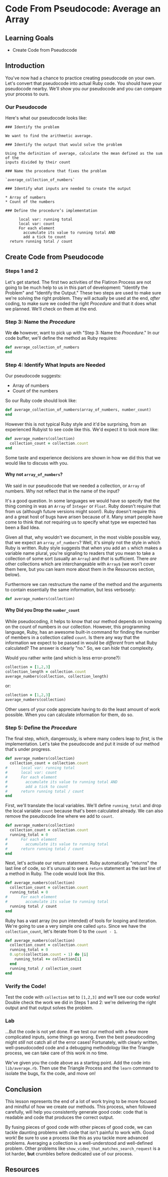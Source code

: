 # Code From Pseudocode: Average an Array

## Learning Goals

- Create Code from Pseudocode

## Introduction

You've now had a chance to practice creating pseudocode on your own. Let's
convert that pseudocode into actual Ruby code. You should have your pseudocode
nearby.  We'll show you _our_ pseudocode and you can compare your process to
ours.

### Our Pseudocode

Here's what our pseudocode looks like:

```text
### Identify the problem

We want to find the arithmetic average.

### Identify the output that would solve the problem

Using the definition of average, calculate the mean defined as the sum of the
inputs divided by their count

### Name the procedure that fixes the problem

`average_collection_of_numbers`

### Identify what inputs are needed to create the output

* Array of numbers
* Count of the numbers

### Define the procedure’s implementation

      local var: running total
      local var: count
      For each element
        accumulate its value to running total AND
        add a tick to count
  return running total / count
```

## Create Code from Pseudocode

### Steps 1 and 2

Let's get started. The first two activities of the Flatiron Process are not
going to be much help to us in this part of development: "Identify the Problem"
and "Identify the Output." These two steps are used to make sure we're solving
the right problem. They will actually be used at the end, _after_ coding, to
make sure we coded the right _Procedure_ and that it does what we planned.
We'll check on them at the end.

### Step 3: Name the _Procedure_

We **do** however, want to pick up with "Step 3: Name the _Procedure_." In our
code buffer, we'll define the method as Ruby requires:

```ruby
def average_collection_of_numbers
end
```

### Step 4: Identify What Inputs are Needed

Our pseudocode suggests:

- Array of numbers
- Count of the numbers

So our Ruby code should look like:


```ruby
def average_collection_of_numbers(array_of_numbers, number_count)
end
```

However this is not typical Ruby style and it'd be surprising, from an
experienced Rubyist to see code like this. We'd expect it to look more like:


```ruby
def average_numbers(collection)
  collection_count = collection.count
end
```

Some taste and experience decisions are shown in how we did this that we would
like to discuss with you.

#### Why not `array_of_numbers`?

We said in our pseudocode that we needed a collection, or `Array` of numbers.
Why not reflect that in the name of the input?

It's a good question. In some languages we would have so specify that the thing
coming in was an `Array` of `Integer` or `Float`. Ruby doesn't require that
from us (although future versions might soon!). Ruby doesn't require this and a
great host of bugs have arisen because of it. Many smart people have come to
think that *not* requiring us to specify what type we expected has been a Bad
Idea.

Given all that, why wouldn't we document, in the most visible possible way,
that we expect an `array_of_numbers`? Well, it's simply not the style in which
Ruby is written. Ruby style suggests that when you add an `s` which makes a
variable name plural, you're signaling to readers that you mean to take a
collection of some sort (usually an `Array`) and _that_ is sufficient. There
*are* other collections which are interchangeable with `Array`s (we won't cover
them here, but you can learn more about them in the Resources section, below).

Furthermore we can restructure the name of the method and the arguments to
contain essentially the same information, but less verbosely:


```ruby
def average_numbers(collection)
```

#### Why Did you Drop the `number_count`

While pseudocoding, it helps to know that our method  depends on knowing on the
count of numbers in our collection. However, this programming language, Ruby,
has an awesome built-in command for finding the number of members in a
collection called `count`. Is there any way that the information we expect to
be passed in would be _different_ from what Ruby calculated? The answer is
clearly "no." So, we can _hide_ that complexity.

Would you rather write (and which is less error-prone?):

```ruby
collection = [1,2,3]
collection_length = collection.count
average_numbers(collection, collection_length)
```

or:

```ruby
collection = [1,2,3]
average_numbers(collection)
```

Other users of your code appreciate having to do the least amount of work
possible. When you can calculate information for them, do so.

### Step 5: Define the _Procedure_

The final step, which, dangerously, is where many coders leap to _first_, is
the implementation. Let's take the pseudocode and put it inside of our method
that's under progress.

```ruby
def average_numbers(collection)
  collection_count = collection.count
#      local var: running total
#      local var: count
#      For each element
#        accumulate its value to running total AND
#        add a tick to count
#      return running total / count
end
```

First, we'll translate the local variables. We'll define `running_total` and
drop the local variable `count` because that's been calculated already. We can
also remove the pseudocode line where we add to `count`.

```ruby
def average_numbers(collection)
  collection_count = collection.count
  running_total = 0
#      For each element
#        accumulate its value to running total
#      return running total / count
end
```

Next, let's activate our return statement. Ruby automatically "returns" the
last line of code, so it's unusual to see a `return` statement as the last line
of a method in Ruby. The code would look like this.

```ruby
def average_numbers(collection)
  collection_count = collection.count
  running_total = 0
#      For each element
#        accumulate its value to running total 
  running total / count
end
```

Ruby has a vast array (no pun intended) of tools for looping and iteration.
We're going to use a very simple one called `upto`. Since we have the
`collection_count`, let's iterate from 0 to the `count - 1`.

```ruby
def average_numbers(collection)
  collection_count = collection.count
  running_total = 0
  0.upto(collection.count - 1) do |i|
    running_total += collection[i]
  end
  running_total / collection_count
end
```

### Verify the Code!

Test the code with `collection` set to `[1,2,3]` and we'll see our code works!
Double check the work we did in Steps 1 and 2: we're delivering the right
output and that output solves the problem.

### Lab

...But the code is not yet done. If we test our method with a few more
complicated inputs, some things go wrong. Even the best pseudocoding might
_still_ not catch all of the error cases! Fortunately, with clearly written,
well-pseudocoded code and a debugging methodology like the Triangle process,
we can take care of this work in no time.

We've given you the code above as a starting point. Add the code into
`lib/average.rb`. Then use the Triangle Process and the `learn` command to
isolate the bugs, fix the code, and move on!

## Conclusion

This lesson represents the end of a lot of work trying to be more focused and
mindful of how we create our methods. This process, when followed carefully,
will help you consistently generate good code: code that is readable and code
that produces the correct output.

By fusing pieces of good code with other pieces of good code, we can tackle
daunting problems with code that isn't painful to work with. Good work! Be sure
to use a process like this as you tackle more advanced problems. Averaging a
collection is a well-understood and well-defined problem. Other problems like
`show_video_that_matches_search_request` is a lot harder, **but** crumbles
before dedicated use of our process.

## Resources
